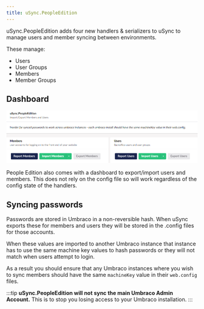 ```yaml
---
title: uSync.PeopleEdition
---
```


uSync.PeopleEdition adds four new handlers & serializers to uSync to manage users and member syncing between environments. 

These manage:

- Users
- User Groups
- Members
- Member Groups


## Dashboard

![People edition](people.png)

People Edition also comes with a dashboard to export/import users and members. This does not rely on the config file so will work regardless of the config state of the handlers.

## Syncing passwords

Passwords are stored in Umbraco in a non-reversible hash. When uSync exports these for members and users they will be stored in the .config files for those accounts. 

When these values are imported to another Umbraco instance that instance has to use the same machine key values to hash passwords or they will not match when users attempt to login. 

As a result you should ensure that any Umbraco instances where you wish to sync members should have the same `machineKey` value in their `web.config` files.

:::tip
**uSync.PeopleEdition will not sync the main Umbraco Admin Account.** This is to stop you losing access to your Umbraco installation.
:::